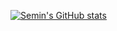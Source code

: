 [![Semin's GitHub stats](https://github-readme-stats.vercel.app/api?username=anuraghazra)](https://github.com/anuraghazra/github-readme-stats)
